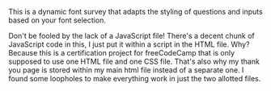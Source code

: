 This is a dynamic font survey that adapts the styling of questions and inputs based on your font selection.

Don't be fooled by the lack of a JavaScript file! 
There's a decent chunk of JavaScript code in this, I just put it within a script in the HTML file. 
Why? Because this is a certification project for freeCodeCamp that is only supposed to use one HTML file and one CSS file.
That's also why my thank you page is stored within my main html file instead of a separate one. I found some loopholes to make everything work in just the two allotted files.
